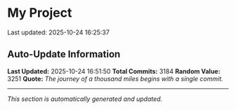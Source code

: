 # My Project


Last updated: 2025-10-24 16:25:37























































































































































































































































































































































































































































































































































































































































































































































































































































































































































































































































































































































































































































































































































































































































































































































































































































































































































































































































































































































































































































































































































































































































































































































































































































































































































































































































































































































































































































































































































































































































































































































































































































































































































































































































































































































































































































































































## Auto-Update Information

**Last Updated:** 2025-10-24 16:51:50
**Total Commits:** 3184
**Random Value:** 3251
**Quote:** _The journey of a thousand miles begins with a single commit._

---
_This section is automatically generated and updated._